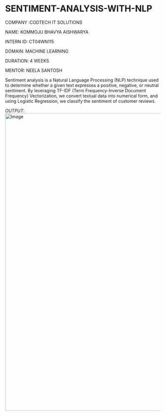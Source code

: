 # SENTIMENT-ANALYSIS-WITH-NLP

COMPANY :CODTECH IT SOLUTIONS

NAME: KOMMOJU BHAVYA AISHWARYA

INTERN ID: CT04WN115

DOMAIN: MACHINE LEARNING

DURATION: 4 WEEKS

MENTOR: NEELA SANTOSH

Sentiment analysis is a Natural Language Processing (NLP) technique used to determine whether a given text expresses a positive, negative, or neutral sentiment. By leveraging TF-IDF (Term Frequency-Inverse Document Frequency) Vectorization, we convert textual data into numerical form, and using Logistic Regression, we classify the sentiment of customer reviews.

*OUTPUT*:<img width="960" alt="Image" src="https://github.com/user-attachments/assets/95939560-c4d3-4ba0-aa9a-745e8b8f1024" />
